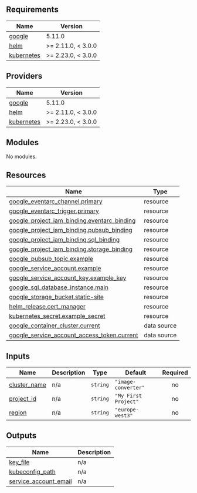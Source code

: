 <!-- BEGIN_TF_DOCS -->
## Requirements

| Name | Version |
|------|---------|
| <a name="requirement_google"></a> [google](#requirement\_google) | 5.11.0 |
| <a name="requirement_helm"></a> [helm](#requirement\_helm) | >= 2.11.0, < 3.0.0 |
| <a name="requirement_kubernetes"></a> [kubernetes](#requirement\_kubernetes) | >= 2.23.0, < 3.0.0 |

## Providers

| Name | Version |
|------|---------|
| <a name="provider_google"></a> [google](#provider\_google) | 5.11.0 |
| <a name="provider_helm"></a> [helm](#provider\_helm) | >= 2.11.0, < 3.0.0 |
| <a name="provider_kubernetes"></a> [kubernetes](#provider\_kubernetes) | >= 2.23.0, < 3.0.0 |

## Modules

No modules.

## Resources

| Name | Type |
|------|------|
| [google_eventarc_channel.primary](https://registry.terraform.io/providers/hashicorp/google/5.11.0/docs/resources/eventarc_channel) | resource |
| [google_eventarc_trigger.primary](https://registry.terraform.io/providers/hashicorp/google/5.11.0/docs/resources/eventarc_trigger) | resource |
| [google_project_iam_binding.eventarc_binding](https://registry.terraform.io/providers/hashicorp/google/5.11.0/docs/resources/project_iam_binding) | resource |
| [google_project_iam_binding.pubsub_binding](https://registry.terraform.io/providers/hashicorp/google/5.11.0/docs/resources/project_iam_binding) | resource |
| [google_project_iam_binding.sql_binding](https://registry.terraform.io/providers/hashicorp/google/5.11.0/docs/resources/project_iam_binding) | resource |
| [google_project_iam_binding.storage_binding](https://registry.terraform.io/providers/hashicorp/google/5.11.0/docs/resources/project_iam_binding) | resource |
| [google_pubsub_topic.example](https://registry.terraform.io/providers/hashicorp/google/5.11.0/docs/resources/pubsub_topic) | resource |
| [google_service_account.example](https://registry.terraform.io/providers/hashicorp/google/5.11.0/docs/resources/service_account) | resource |
| [google_service_account_key.example_key](https://registry.terraform.io/providers/hashicorp/google/5.11.0/docs/resources/service_account_key) | resource |
| [google_sql_database_instance.main](https://registry.terraform.io/providers/hashicorp/google/5.11.0/docs/resources/sql_database_instance) | resource |
| [google_storage_bucket.static-site](https://registry.terraform.io/providers/hashicorp/google/5.11.0/docs/resources/storage_bucket) | resource |
| [helm_release.cert_manager](https://registry.terraform.io/providers/hashicorp/helm/latest/docs/resources/release) | resource |
| [kubernetes_secret.example_secret](https://registry.terraform.io/providers/hashicorp/kubernetes/latest/docs/resources/secret) | resource |
| [google_container_cluster.current](https://registry.terraform.io/providers/hashicorp/google/5.11.0/docs/data-sources/container_cluster) | data source |
| [google_service_account_access_token.current](https://registry.terraform.io/providers/hashicorp/google/5.11.0/docs/data-sources/service_account_access_token) | data source |

## Inputs

| Name | Description | Type | Default | Required |
|------|-------------|------|---------|:--------:|
| <a name="input_cluster_name"></a> [cluster\_name](#input\_cluster\_name) | n/a | `string` | `"image-converter"` | no |
| <a name="input_project_id"></a> [project\_id](#input\_project\_id) | n/a | `string` | `"My First Project"` | no |
| <a name="input_region"></a> [region](#input\_region) | n/a | `string` | `"europe-west3"` | no |

## Outputs

| Name | Description |
|------|-------------|
| <a name="output_key_file"></a> [key\_file](#output\_key\_file) | n/a |
| <a name="output_kubeconfig_path"></a> [kubeconfig\_path](#output\_kubeconfig\_path) | n/a |
| <a name="output_service_account_email"></a> [service\_account\_email](#output\_service\_account\_email) | n/a |
<!-- END_TF_DOCS -->